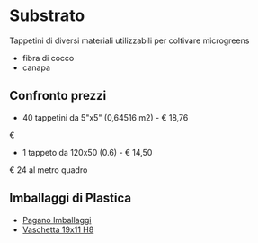 # Substrato

Tappetini di diversi materiali utilizzabili per coltivare microgreens

* fibra di cocco
* canapa

## Confronto prezzi

* 40 tappetini da 5"x5" (0,64516 m2) - € 18,76

€

* 1 tappeto da 120x50 (0.6) - € 14,50

€ 24 al metro quadro

## Imballaggi di Plastica

* [Pagano Imballaggi](http://www.paganoimballaggi.it/prodotti/contenitori-in-plastica/)
* [Vaschetta 19x11 H8](https://imballaggialimentarishop.com/collections/vaschette/products/vaschette-per-frutta-e-verdura-con-copercio-attaccato-da-0-062-cad-iva)
